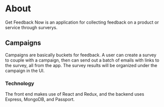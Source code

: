 # About

Get Feedback Now is an application for collecting feedback on a product or service through surverys.

## Campaigns

Campaigns are basically buckets for feedback. A user can create a survey to couple with a campaign, then can send out a batch of emails with links to the survey, all from the app. The survey results will be organized under the campaign in the UI.

### Technology

The front end makes use of React and Redux, and the backend uses Express, MongoDB, and Passport.